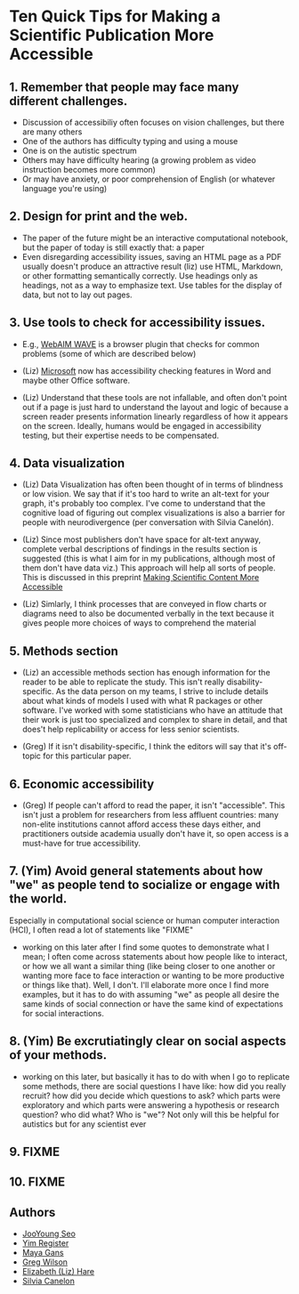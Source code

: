 # Ten Quick Tips for Making a Scientific Publication More Accessible

## 1. Remember that people may face many different challenges.

- Discussion of accessibiliy often focuses on vision challenges, but there are many others
- One of the authors has difficulty typing and using a mouse
- One is on the autistic spectrum
- Others may have difficulty hearing (a growing problem as video instruction becomes more common)
- Or may have anxiety, or poor comprehension of English (or whatever language you're using)

## 2. Design for print and the web.

- The paper of the future might be an interactive computational notebook, but the paper of today is still exactly that: a paper
- Even disregarding accessibility issues, saving an HTML page as a PDF usually doesn't produce an attractive result
  (liz) use HTML, Markdown, or other formatting semantically correctly. Use headings only as headings, not as a way to emphasize text. Use tables for the display of data, but not to lay out pages.

## 3. Use tools to check for accessibility issues.

- E.g., [WebAIM WAVE](https://wave.webaim.org/) is a browser plugin that checks for common problems (some of which are described below)  

- (Liz) [Microsoft](https://support.microsoft.com/en-us/office/improve-accessibility-with-the-accessibility-checker-a16f6de0-2f39-4a2b-8bd8-5ad801426c7f) now has accessibility checking features in Word and maybe other Office software. 

- (Liz) Understand that these tools are not infallable, and often don't point out if a page is just hard to understand the layout and logic of because a screen reader presents information linearly regardless of how it appears on the screen. Ideally, humans would be engaged in accessibility testing, but their expertise needs to be compensated.

## 4. Data visualization

- (Liz) Data Visualization has often been thought of in terms of blindness or low vision. We say that if it's too hard to write an alt-text for your graph, it's probably too complex. I've come to understand that the cognitive load of figuring out complex visualizations is also a barrier for people with neurodivergence (per conversation with Silvia Canelón). 

- (Liz) Since most publishers don't have space for alt-text anyway, complete verbal descriptions of findings in the results section  is suggested (this is what I aim for in my publications, although most of them don't have data viz.) This approach will help all sorts of people. This is discussed in this preprint [Making Scientific Content More Accessible](https://www.authorea.com/users/152134/articles/206076-making-scientific-content-more-accessible)  

- (Liz) Simlarly, I think processes that are conveyed in flow charts or diagrams need to also be documented verbally in the text because it gives people more choices of ways to comprehend the material

## 5. Methods section

- (Liz) an accessible methods section has enough information for the reader to be able to replicate the study. This isn't really disability-specific. As the data person on my teams, I strive to include details about what kinds of models I used with what R packages or other software. I've worked with some statisticians who have an attitude that their work is just too specialized and complex to share in detail, and that does't help replicability or access for less senior scientists.

- (Greg) If it isn't disability-specific, I think the editors will say that it's off-topic for this particular paper.

## 6. Economic accessibility

- (Greg) If people can't afford to read the paper, it isn't "accessible". This isn't just a problem for researchers from less affluent countries: many non-elite institutions cannot afford access these days either, and practitioners outside academia usually don't have it, so open access is a must-have for true accessibility.

## 7. (Yim) Avoid general statements about how "we" as people tend to socialize or engage with the world.

Especially in computational social science or human computer interaction (HCI), I often read a lot of statements like "FIXME"
- working on this later after I find some quotes to demonstrate what I mean; I often come across statements about how people like to interact, or how we all want a similar thing (like being closer to one another or wanting more face to face interaction or wanting to be more productive or things like that). Well, I don't. I'll elaborate more once I find more examples, but it has to do with assuming "we" as people all desire the same kinds of social connection or have the same kind of expectations for social interactions.

## 8. (Yim) Be excrutiatingly clear on social aspects of your methods.

- working on this later, but basically it has to do with when I go to replicate some methods, there are social questions I have like: how did you really recruit? how did you decide which questions to ask? which parts were exploratory and which parts were answering a hypothesis or research question? who did what? Who is "we"? Not only will this be helpful for autistics but for any scientist ever

## 9. FIXME

## 10. FIXME

## Authors

- [JooYoung Seo](https://ischool.illinois.edu/people/jooyoung-seo)
- [Yim Register](https://students.washington.edu/yreg/)
- [Maya Gans](https://maya.rbind.io/)
- [Greg Wilson](http://third-bit.com)
- [Elizabeth (Liz) Hare](http://doggenetics.com)
- [Silvia Canelon](https://silvia.rbind.io/)
